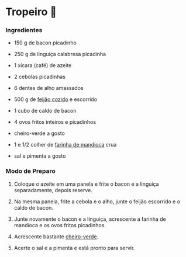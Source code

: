 # Tropeiro :bear:



### Ingredientes

* 150 g de bacon picadinho

* 250 g de linguiça calabresa picadinha

* 1 xícara (café) de azeite

* 2 cebolas picadinhas

* 6 dentes de alho amassados

* 500 g de [feijão cozido](https://www.tudogostoso.com.br/receita/169692-feijao.html) e escorrido

* 1 cubo de caldo de bacon

* 4 ovos fritos inteiros e picadinhos

* cheiro-verde a gosto

* 1 e 1/2 colher de [farinha de mandioca](https://blog.tudogostoso.com.br/estilo-de-vida/farinha-de-mandioca-as-melhores-receitas-com-essa-delicia-brasileira/) crua

* sal e pimenta a gosto

### Modo de Preparo

1. Coloque o azeite em uma panela e frite o bacon e a linguiça separadamente, depois reserve.

2. Na mesma panela, frite a cebola e o alho, junte o feijão escorrido e o caldo de bacon.

3. Junte novamente o bacon e a linguiça, acrescente a farinha de mandioca e os ovos fritos picadinhos.

4. Acrescente bastante [cheiro-verde](https://blog.tudogostoso.com.br/dicas-de-cozinha/como-lavar-e-conservar-o-cheiro-verde/).

5. Acerte o sal e a pimenta e está pronto para servir.
